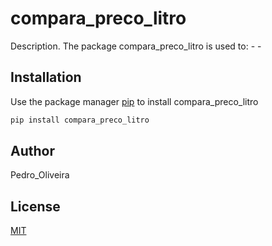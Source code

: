 # compara_preco_litro

Description. 
The package compara_preco_litro is used to:
	- 
	-

## Installation

Use the package manager [pip](https://pip.pypa.io/en/stable/) to install compara_preco_litro

```bash
pip install compara_preco_litro
```

## Author
Pedro_Oliveira

## License
[MIT](https://choosealicense.com/licenses/mit/)